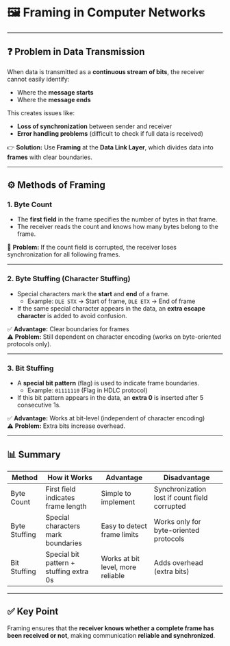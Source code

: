 # 🖼️ Framing in Computer Networks

---

## ❓ Problem in Data Transmission
When data is transmitted as a **continuous stream of bits**, the receiver cannot easily identify:
- Where the **message starts**  
- Where the **message ends**

This creates issues like:
- **Loss of synchronization** between sender and receiver  
- **Error handling problems** (difficult to check if full data is received)  

👉 **Solution:** Use **Framing** at the **Data Link Layer**, which divides data into **frames** with clear boundaries.

---

## ⚙️ Methods of Framing

### 1. **Byte Count**
- The **first field** in the frame specifies the number of bytes in that frame.  
- The receiver reads the count and knows how many bytes belong to the frame.  

🔴 **Problem:** If the count field is corrupted, the receiver loses synchronization for all following frames.

---

### 2. **Byte Stuffing (Character Stuffing)**
- Special characters mark the **start** and **end** of a frame.  
  - Example: `DLE STX` → Start of frame, `DLE ETX` → End of frame  
- If the same special character appears in the data, an **extra escape character** is added to avoid confusion.  

✅ **Advantage:** Clear boundaries for frames  
⚠️ **Problem:** Still dependent on character encoding (works on byte-oriented protocols only).

---

### 3. **Bit Stuffing**
- A **special bit pattern** (flag) is used to indicate frame boundaries.  
  - Example: `01111110` (Flag in HDLC protocol)  
- If this bit pattern appears in the data, an **extra 0** is inserted after 5 consecutive 1s.  

✅ **Advantage:** Works at bit-level (independent of character encoding)  
⚠️ **Problem:** Extra bits increase overhead.

---

## 📊 Summary
| Method          | How it Works | Advantage | Disadvantage |
|-----------------|--------------|-----------|--------------|
| Byte Count      | First field indicates frame length | Simple to implement | Synchronization lost if count field corrupted |
| Byte Stuffing   | Special characters mark boundaries | Easy to detect frame limits | Works only for byte-oriented protocols |
| Bit Stuffing    | Special bit pattern + stuffing extra 0s | Works at bit level, more reliable | Adds overhead (extra bits) |

---

## ✅ Key Point
Framing ensures that the **receiver knows whether a complete frame has been received or not**, making communication **reliable and synchronized**.
